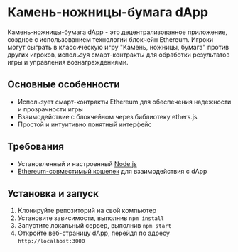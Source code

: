 # Камень-ножницы-бумага dApp

Камень-ножницы-бумага dApp - это децентрализованное приложение, создное с использованием технологии блокчейн Ethereum. Игроки могут сыграть в классическую игру "Камень, ножницы, бумага" против других игроков, используя смарт-контракты для обработки результатов игры и управления вознаграждениями.

## Основные особенности

- Использует смарт-контракты Ethereum для обеспечения надежности и прозрачности игры
- Взаимодействие с блокчейном через библиотеку ethers.js
- Простой и интуитивно понятный интерфейс

## Требования

- Установленный и настроенный [Node.js](https://nodejs.org/)
- [Ethereum-совместимый кошелек](https://metamask.io/) для взаимодействия с dApp

## Установка и запуск

1. Клонируйте репозиторий на свой компьютер
2. Установите зависимости, выполнив `npm install`
3. Запустите локальный сервер, выполнив `npm start`
4. Откройте веб-страницу dApp, перейдя по адресу `http://localhost:3000`
